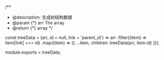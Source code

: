 /**
 * @description: 生成树结构数据
 * @param {*} arr The array
 * @return {*} array
 */

const treeData = (arr, id = null, link = 'parent_id') =>
  arr
    .filter((item) => item[link] === id)
    .map((item) => ({ ...item, children: treeData(arr, item.id) }));

module.exports = treeData;
